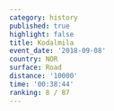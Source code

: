 ```yaml
---
category: history
published: true
highlight: false
title: Kodalmila
event_date: '2018-09-08'
country: NOR
surface: Road
distance: '10000'
time: '00:38:44'
ranking: 8 / 87
---
```

